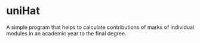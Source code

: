 # uniHat
A simple program that helps to calculate contributions of marks of individual modules in an academic year to the final degree.
